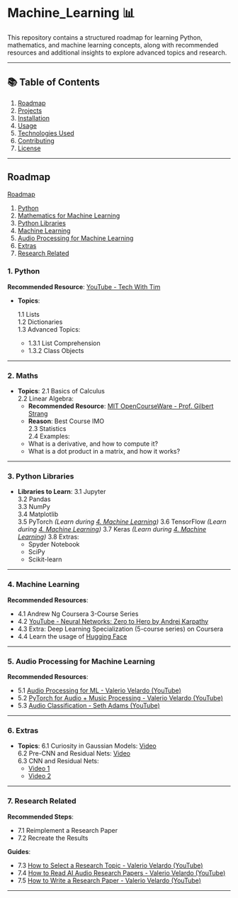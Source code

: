 # Machine_Learning 📊

This repository contains a structured roadmap for learning Python, mathematics, and machine learning concepts, along with recommended resources and additional insights to explore advanced topics and research.

---

## 📚 Table of Contents

1. [Roadmap](#roadmap)
2. [Projects](#projects)
3. [Installation](#installation)
4. [Usage](#usage)
5. [Technologies Used](#technologies-used)
6. [Contributing](#contributing)
7. [License](#license)

---

## Roadmap

[Roadmap](#roadmap)  
1. [Python](#1-python)  
2. [Mathematics for Machine Learning](#2-maths)  
3. [Python Libraries](#3-python-libraries)  
4. [Machine Learning](#4-machine-learning)  
5. [Audio Processing for Machine Learning](#5-audio-processing-for-machine-learning)  
6. [Extras](#6-extras)  
7. [Research Related](#7-research-related)

### 1. Python 
   **Recommended Resource**: [YouTube - Tech With Tim](https://www.youtube.com/@TechWithTim)
   - **Topics**: 

     1.1 Lists  
     1.2 Dictionaries  
     1.3 Advanced Topics:
       - 1.3.1 List Comprehension  
       - 1.3.2 Class Objects  

---

### 2. Maths 
   - **Topics**:
     2.1 Basics of Calculus  
     2.2 Linear Algebra:
       - **Recommended Resource**: [MIT OpenCourseWare - Prof. Gilbert Strang](https://ocw.mit.edu/)
       - **Reason**: Best Course IMO  
     2.3 Statistics  
     2.4 Examples:
       - What is a derivative, and how to compute it?
       - What is a dot product in a matrix, and how it works?  

---

### 3. Python Libraries 
   - **Libraries to Learn**:
     3.1 Jupyter  
     3.2 Pandas  
     3.3 NumPy  
     3.4 Matplotlib  
     3.5 PyTorch *(Learn during [4. Machine Learning](#4-machine-learning))*
     3.6 TensorFlow *(Learn during [4. Machine Learning](#4-machine-learning))*
     3.7 Keras *(Learn during [4. Machine Learning](#4-machine-learning))*
     3.8 Extras:
       - Spyder Notebook  
       - SciPy  
       - Scikit-learn

---

### 4. Machine Learning 
   **Recommended Resources**:
   - 4.1 Andrew Ng Coursera 3-Course Series  
   - 4.2 [YouTube - Neural Networks: Zero to Hero by Andrej Karpathy](https://www.youtube.com/)  
   - 4.3 Extra: Deep Learning Specialization (5-course series) on Coursera  
   - 4.4 Learn the usage of [Hugging Face](https://huggingface.co/)  

---

### 5. Audio Processing for Machine Learning 
   **Recommended Resources**:
   - 5.1 [Audio Processing for ML - Valerio Velardo (YouTube)](https://youtube.com/playlist?list=PL-wATfeyAMNqIee7cH3q1bh4QJFAaeNv0&si=35KU7WNFfYptMFxz)  
   - 5.2 [PyTorch for Audio + Music Processing - Valerio Velardo (YouTube)](https://youtube.com/playlist?list=PL-wATfeyAMNoirN4idjev6aRu8ISZYVWm&si=-zkiDj6CkFlKF69O)  
   - 5.3 [Audio Classification - Seth Adams (YouTube)](https://youtube.com/playlist?list=PLhA3b2k8R3t0SYW_MhWkWS5fWg-BlYqWn&si=nGune89ZoEaGROFb)  

---

### 6. Extras 
   - **Topics**:
     6.1 Curiosity in Gaussian Models: [Video](https://youtu.be/cy8r7WSuT1I)  
     6.2 Pre-CNN and Residual Nets: [Video](https://youtu.be/KuXjwB4LzSA)  
     6.3 CNN and Residual Nets:
       - [Video 1](https://youtu.be/pj9-rr1wDhM)  
       - [Video 2](https://youtu.be/o_3mboe1jYI)  

---

### 7. Research Related 
   **Recommended Steps**:
   - 7.1 Reimplement a Research Paper  
   - 7.2 Recreate the Results  

   **Guides**:
   - 7.3 [How to Select a Research Topic - Valerio Velardo (YouTube)](https://youtube.com/playlist?list=PL-wATfeyAMNrTDAV2A-pLxVpwXadbd-4O&si=pcyb6vU65FbVUI8Y)  
   - 7.4 [How to Read AI Audio Research Papers - Valerio Velardo (YouTube)](https://youtube.com/playlist?list=PL-wATfeyAMNqwhLIBEX7lS-sYIQTcEPxY&si=PZXRI6mTgxpYsPiR)  
   - 7.5 [How to Write a Research Paper - Valerio Velardo (YouTube)](https://youtube.com/playlist?list=PL-wATfeyAMNrTDAV2A-pLxVpwXadbd-4O&si=c5Z7Zo43iyEPDbQG)  

---

